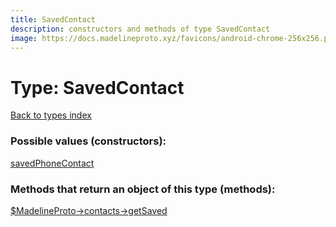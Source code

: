 ```yaml
---
title: SavedContact
description: constructors and methods of type SavedContact
image: https://docs.madelineproto.xyz/favicons/android-chrome-256x256.png
---
```

# Type: SavedContact  
[Back to types index](index.md)



### Possible values (constructors):

[savedPhoneContact](../constructors/savedPhoneContact.md)  



### Methods that return an object of this type (methods):

[$MadelineProto->contacts->getSaved](../methods/contacts_getSaved.md)  



